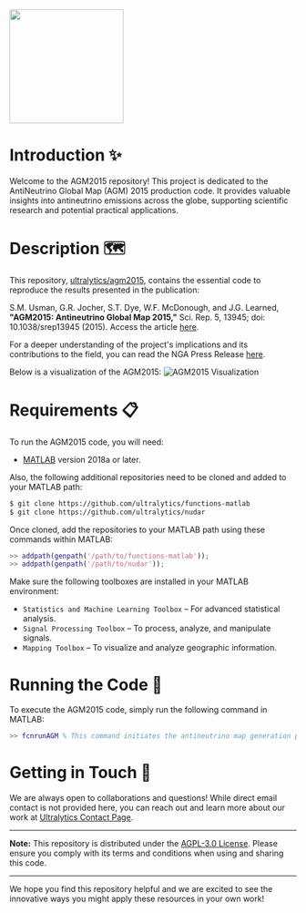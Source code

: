 <img src="https://storage.googleapis.com/ultralytics/UltralyticsLogoName1000×676.png" width="200">  

# Introduction :sparkles:

Welcome to the AGM2015 repository! This project is dedicated to the AntiNeutrino Global Map (AGM) 2015 production code. It provides valuable insights into antineutrino emissions across the globe, supporting scientific research and potential practical applications.

# Description :world_map:

This repository, [ultralytics/agm2015](https://github.com/ultralytics/agm2015), contains the essential code to reproduce the results presented in the publication:

S.M. Usman, G.R. Jocher, S.T. Dye, W.F. McDonough, and J.G. Learned, **"AGM2015: Antineutrino Global Map 2015,"** Sci. Rep. 5, 13945; doi: 10.1038/srep13945 (2015).
Access the article [here](http://www.nature.com/articles/srep13945).

For a deeper understanding of the project's implications and its contributions to the field, you can read the NGA Press Release [here](https://www.nga.mil/MediaRoom/PressReleases/Pages/Antineutrino.aspx).

Below is a visualization of the AGM2015:
![AGM2015 Visualization](https://github.com/ultralytics/agm2015/blob/master/AGM2015small.jpg "Antineutrino Global Map 2015")

# Requirements :clipboard:

To run the AGM2015 code, you will need:

- [MATLAB](https://www.mathworks.com/products/matlab.html) version 2018a or later.

Also, the following additional repositories need to be cloned and added to your MATLAB path:

```bash
$ git clone https://github.com/ultralytics/functions-matlab
$ git clone https://github.com/ultralytics/nudar
```

Once cloned, add the repositories to your MATLAB path using these commands within MATLAB:

```matlab
>> addpath(genpath('/path/to/functions-matlab'));
>> addpath(genpath('/path/to/nudar'));
```

Make sure the following toolboxes are installed in your MATLAB environment:

- `Statistics and Machine Learning Toolbox` – For advanced statistical analysis.
- `Signal Processing Toolbox` – To process, analyze, and manipulate signals.
- `Mapping Toolbox` – To visualize and analyze geographic information.

# Running the Code :running:

To execute the AGM2015 code, simply run the following command in MATLAB:

```matlab
>> fcnrunAGM % This command initiates the antineutrino map generation process.
```

# Getting in Touch :incoming_envelope:

We are always open to collaborations and questions! While direct email contact is not provided here, you can reach out and learn more about our work at [Ultralytics Contact Page](http://www.ultralytics.com/contact).

---

**Note:** This repository is distributed under the [AGPL-3.0 License](https://www.gnu.org/licenses/agpl-3.0.en.html). Please ensure you comply with its terms and conditions when using and sharing this code.

---

We hope you find this repository helpful and we are excited to see the innovative ways you might apply these resources in your own work!
